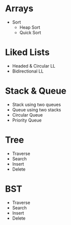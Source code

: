 # Arrays
- Sort
	- Heap Sort
	- Quick Sort

# Liked Lists
- Headed & Circular LL
- Bidirectional LL

# Stack & Queue
- Stack using two queues
- Queue using two stacks
- Circular Queue
- Priority Queue

# Tree
- Traverse
- Search
- Insert
- Delete

# BST
- Traverse
- Search
- Insert
- Delete

